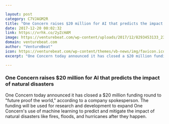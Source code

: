 ```yaml
---

layout: post
category: C7VJAGM2R
title: "One Concern raises $20 million for AI that predicts the impact of natural disasters"
date: 2017-12-20 00:02:32
link: https://vrhk.co/2yZcHAM
image: https://venturebeat.com/wp-content/uploads/2017/12/8293453133_2380ac43e3_b.jpg?fit=780%2C519&strip=all
domain: venturebeat.com
author: "VentureBeat"
icon: https://venturebeat.com/wp-content/themes/vb-news/img/favicon.ico
excerpt: "One Concern today announced it has closed a $20 million funding round to \"future proof the world,\" according to a company spokesperson. The funding will be used for research and development to expand One Concern's use of machine learning to predict and mitigate the impact of natural disasters like fires, floods, and hurricanes after they happen."

---
```


### One Concern raises $20 million for AI that predicts the impact of natural disasters

One Concern today announced it has closed a $20 million funding round to "future proof the world," according to a company spokesperson. The funding will be used for research and development to expand One Concern's use of machine learning to predict and mitigate the impact of natural disasters like fires, floods, and hurricanes after they happen.